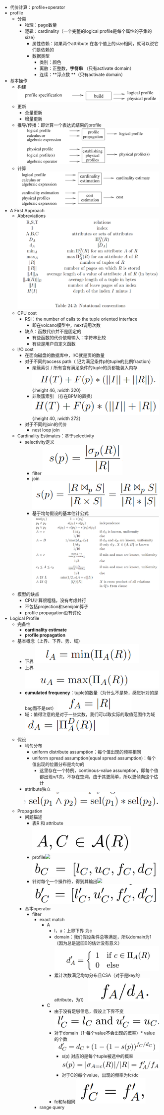 - 代价计算：profile+operator
- profile
	- 分类
		- 物理：page数量
		- 逻辑：cardinality（一个完整的logical profile是每个属性的子集的size）
			- 属性依赖：如果两个attribute 在各个值上的size相同，就可以说它们是依赖的
			- 数据类型
				- 类别：颜色
				- 离散：正整数，**字符串** （只有activate domain）
				- 连续：**浮点数 **（只有activate domain）
- 基本操作
	- 构建 
	  ![image.jpg](../assets/f2586aba-a99e-499c-984f-cf0577853e8d-1115003.jpg)
	- 更新
		- 全量更新
		- 增量更新
	- 推导/传播：即计算一个表达式结果的profile 
	  ![image.jpg](../assets/f51071d7-6aa8-49c9-8c8d-f31efa755385-1115003.jpg)
	- 计算
	   ![image.jpg](../assets/02dd530c-34f0-4a8d-9137-9870534b5780-1115003.jpg)
- A First Approach
	- Abbreviations
	   ![image.jpg](../assets/6d3608e3-9102-459c-9cb4-751e9a6c1cc7-1115003.jpg)
	- CPU cost
		- RSI：the number of calls to the tuple oriented interface
			- 即在volcano模型中，next调用次数
		- 缺点：函数代价并不是固定的
			- 有些函数的代价依赖输入：字符串比较
			- 有些是用户自定义函数
	- I/O cost
		- 在面向磁盘的数据库中，I/O就是页的数量
		- 对于不同的access path（​​​​     记为满足条件p的tuple的比例fraction）
			- 聚簇索引  / 所有含有满足条件的tuple的页都能装入内存
			   ![image.jpg](../assets/bb088cf9-7b2f-444d-afb7-6c6c4fe66189-1115003.jpg){:height 46, :width 320}
			- 非聚簇索引 （存在BPM的置换）
			   ![image.jpg](../assets/c4172009-f239-4081-9420-f76c2fe1665b-1115003.jpg){:height 40, :width 272}
		- 对于不同的join的代价
			- nest loop join
	- Cardinality Estimates：基于selectivity
		- selectivity定义
			- filter ![image.jpg](../assets/d33f8a74-2bc0-4994-bf29-9ecfffbe932c-1115003.jpg)
			- join ![image.jpg](../assets/cbf3088e-0b84-4f53-aef3-b4ad00059ed7-1115003.jpg)
			- 基于均匀假设的基本估计公式 ![image.jpg](../assets/2d2dd600-b89e-4957-b6d3-f7eefb097dd5-1115003.jpg)
	- 模型的缺点
		- CPU计算很粗糙，没有考虑并行
		- 不包括projection和semijoin算子
		- profile propagation没有讨论
- Logical Profile
	- 完备性
		- **cardinality estimate**
		- **profile propagation**
	- 基本概念（上界、下界、势、域）
		- 下界 ![image.jpg](../assets/c3e9f6f3-8299-4f19-9fc7-8f6ad6a25cc4-1115003.jpg)
		- 上界 ![image.jpg](../assets/9b619137-a62c-4d31-b3a9-3a78c821b472-1115003.jpg)
		- **cumulated frequency**：tuple的数量（为什么不是势，感觉针对的是bag而不是set） ![image.jpg](../assets/cb8d4a4f-6b72-433d-9660-89a02c6689c1-1115003.jpg)
		- 域：值得注意的是对于一些实数，我们可以取实际的取值范围作为域 ![image.jpg](../assets/ca240d8c-3c60-4433-9bb0-54c1efda0d0a-1115003.jpg)
	- 假设
		- 均匀分布
			- uniform distribute assumption：每个值出现的频率相同
			- uniform spread assumption(equal spread assumption)：每个值出现的位置分布是均匀的
				- 这里存在一个特例，continous-value assumption，即每个值都出现n/f次，不存在空洞，由于其更简单，所以更倾向这个估计
		- attribute独立 ![image.jpg](../assets/7d051eef-a97b-48bc-a9b2-487f2e76d149-1115003.jpg)
	- Propagation
		- 问题描述
			- 表R 和 attribute ![image.jpg](../assets/aacfe2a5-3395-4b5a-bede-1517791e6fbe-1115003.jpg)
			- profile<img src="https://api2.mubu.com/v3/document_image/3cea3e7b-f139-41d5-8920-efdae6f6864d-1115003.jpg" /> ![image.jpg](../assets/6dd7b7df-b526-4fe4-aefc-023c4cac22c6-1115003.jpg)
			- 针对每个一个操作符，得到其输出<img src="https://api2.mubu.com/v3/document_image/6655e1ad-21f3-4323-a311-5623378eedce-1115003.jpg" /> ![image.jpg](../assets/cf7c7e70-53a7-4e9d-99da-452029f0a0f9-1115003.jpg)
		- 基本operator
			- filter
				- exact match ​​​​​​​​​​​​​​​​
					- A
						- l，u：上界下界 为c
						- domain：我们假设条件总等满足，所以domain为1（因为总是返回0的估计没有意义） ![image.jpg](../assets/686254fb-927d-44fc-937c-ea919f0c69db-1115003.jpg)
						- 累计次数满足均匀分布且CSA（对于是key的attribute，为1） ![image.jpg](../assets/2521c54a-b07b-4e35-ba3f-511caa8f50a7-1115003.jpg)
					- C
						- 由于没有足够信息，假设上下界不变 ![image.jpg](../assets/684af5e7-e507-445d-9acb-2a83d2c5346f-1115003.jpg)
						- 对于domain（1-每个value不会出现的概率）* value的个数 ![image.jpg](../assets/ed5daf2b-6691-4124-b69b-210bf0a5f752-1115003.jpg)
							- s(p) 对应的是每个tuple被选中的概率 ![image.jpg](../assets/e2c89ef9-8772-43c9-85e4-b19555700c4a-1115003.jpg)
							- 对于C的每个value，出现的频率为fc/dc
						- fc和fa相同 ![image.jpg](../assets/30cd408b-7b39-422c-9946-09a5f307ebd6-1115003.jpg)
				- range query